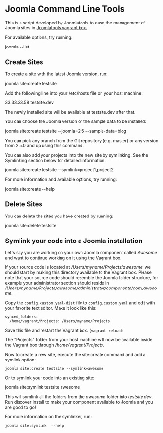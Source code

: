 Joomla Command Line Tools
=========================

This is a script developed by Joomlatools to ease the management of Joomla sites in [Joomlatools vagrant box.](https://github.com/joomlatools/joomla-vagrant)

For available options, try running:

  joomla --list

Create Sites
------------

To create a site with the latest Joomla version, run:

  joomla site:create testsite

Add the following line into your /etc/hosts file on your host machine:

  33.33.33.58 testsite.dev

The newly installed site will be available at testsite.dev after that.

You can choose the Joomla version or the sample data to be installed:

  joomla site:create testsite --joomla=2.5 --sample-data=blog

You can pick any branch from the Git repository (e.g. master) or any version from 2.5.0 and up using this command.

You can also add your projects into the new site by symlinking. See the Symlinking section below for detailed information.

  joomla site:create testsite --symlink=project1,project2

For more information and available options, try running:

  joomla site:create --help

Delete Sites
------------

You can delete the sites you have created by running:

  joomla site:delete testsite

Symlink your code into a Joomla installation
--------------------------------------------

Let's say you are working on your own Joomla component called _Awesome_ and want to continue working on it using the Vagrant box.

If your source code is located at _/Users/myname/Projects/awesome_, we should start by making this directory available to the Vagrant box. Please note that your source code should resemble the Joomla folder structure, for example your administrator section should reside in _/Users/myname/Projects/awesome/administrator/components/com_awesome_.

Copy the ```config.custom.yaml-dist``` file to ```config.custom.yaml``` and edit with your favorite text editor. Make it look like this:

	synced_folders:
	  /home/vagrant/Projects: /Users/myname/Projects

Save this file and restart the Vagrant box. (```vagrant reload```)

The "Projects" folder from your host machine will now be available inside the Vagrant box through _/home/vagrant/Projects_.

Now to create a new site, execute the site:create command and add a symlink option:

	joomla site:create testsite --symlink=awesome

Or to symlink your code into an existing site:

  joomla site:symlink testsite awesome

This will symlink all the folders from the _awesome_ folder into _testsite.dev_. Run discover install to make your component available to Joomla and you are good to go!

For more information on the symlinker, run:

	joomla site:symlink  --help


